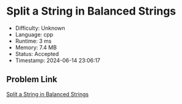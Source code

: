 # Split a String in Balanced Strings

- Difficulty: Unknown
- Language: cpp
- Runtime: 3 ms
- Memory: 7.4 MB
- Status: Accepted
- Timestamp: 2024-06-14 23:06:17

## Problem Link
[Split a String in Balanced Strings](https://leetcode.com/problems/split-a-string-in-balanced-strings)

